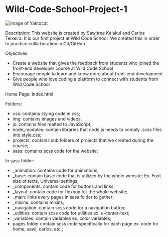 # Wild-Code-School-Project-1 
![Image of Yaktocat](https://octodex.github.com/images/yaktocat.png)

Description:
This website is created by Sawitree Kalakul and Carlos Teixeira. It is our first project at Wild Code School.
We created this in order to practice collarboration in Git/GitHub.

Objectives:
- Create a website that gives the feedback from students who joined the front-end developer course
at Wild Code School
- Encourage people to learn and know more about front-end development
- Give people who love coding a platform to connect with students from Wild Code School

Home Page:
index.html

Folders:
- css: contains stying code in css;
- img: contains images and videos;
- js: contains files realted to JavaScript;
- node_modules: contain libraries that node.js needs to comply .scss files into style.css;
- projects: contains sub folders of projects that we created during the course;
- sass: contains scss code for the website;

In sass folder:
- _animation: contains code for animations;
- _base: contain basic code that is utilized by the whole website;
   Ex. Font size of texts, Universal settings; 
- _components: contain code for buttons and links;
- _layout: contain code for flexbox for the whole website;
- _main: links every pages in sass folder to gether;
- _mixins: contains mixins;
- _navigation: contain scss code for a navigation button;
- _utilities: contain scss code for utilities ex. u-center-text;
- _variables: contain variables ex. color variables;
- pages folder contain scss code specifically for each page ex. code for home, sawi, carlos, etc.;
